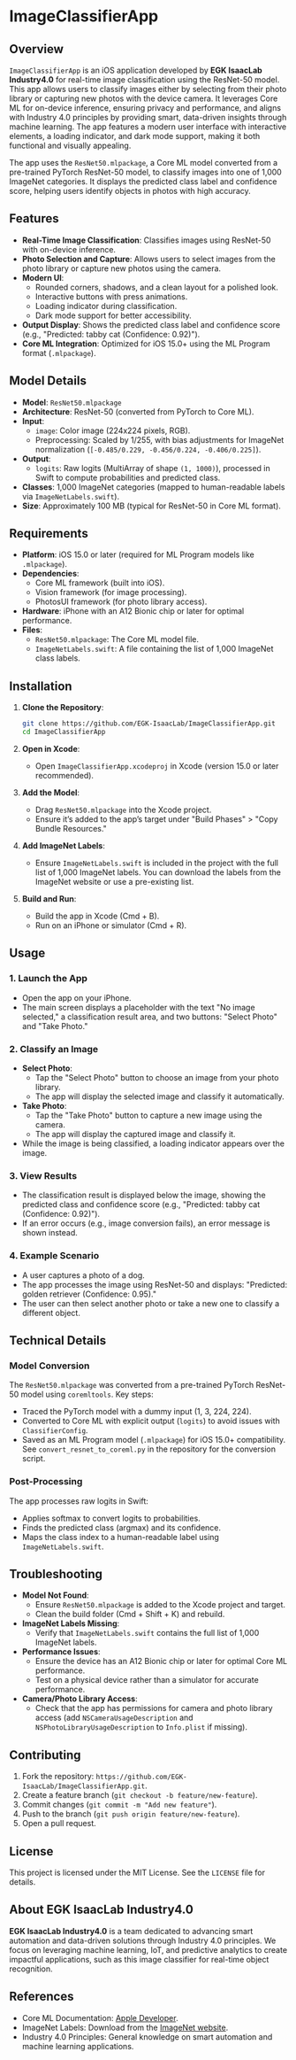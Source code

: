 # ImageClassifierApp

## Overview

`ImageClassifierApp` is an iOS application developed by **EGK IsaacLab Industry4.0** for real-time image classification using the ResNet-50 model. This app allows users to classify images either by selecting from their photo library or capturing new photos with the device camera. It leverages Core ML for on-device inference, ensuring privacy and performance, and aligns with Industry 4.0 principles by providing smart, data-driven insights through machine learning. The app features a modern user interface with interactive elements, a loading indicator, and dark mode support, making it both functional and visually appealing.

The app uses the `ResNet50.mlpackage`, a Core ML model converted from a pre-trained PyTorch ResNet-50 model, to classify images into one of 1,000 ImageNet categories. It displays the predicted class label and confidence score, helping users identify objects in photos with high accuracy.

## Features

- **Real-Time Image Classification**: Classifies images using ResNet-50 with on-device inference.
- **Photo Selection and Capture**: Allows users to select images from the photo library or capture new photos using the camera.
- **Modern UI**:
  - Rounded corners, shadows, and a clean layout for a polished look.
  - Interactive buttons with press animations.
  - Loading indicator during classification.
  - Dark mode support for better accessibility.
- **Output Display**: Shows the predicted class label and confidence score (e.g., "Predicted: tabby cat (Confidence: 0.92)").
- **Core ML Integration**: Optimized for iOS 15.0+ using the ML Program format (`.mlpackage`).

## Model Details

- **Model**: `ResNet50.mlpackage`
- **Architecture**: ResNet-50 (converted from PyTorch to Core ML).
- **Input**:
  - `image`: Color image (224x224 pixels, RGB).
  - Preprocessing: Scaled by 1/255, with bias adjustments for ImageNet normalization (`[-0.485/0.229, -0.456/0.224, -0.406/0.225]`).
- **Output**:
  - `logits`: Raw logits (MultiArray of shape `(1, 1000)`), processed in Swift to compute probabilities and predicted class.
- **Classes**: 1,000 ImageNet categories (mapped to human-readable labels via `ImageNetLabels.swift`).
- **Size**: Approximately 100 MB (typical for ResNet-50 in Core ML format).

## Requirements

- **Platform**: iOS 15.0 or later (required for ML Program models like `.mlpackage`).
- **Dependencies**:
  - Core ML framework (built into iOS).
  - Vision framework (for image processing).
  - PhotosUI framework (for photo library access).
- **Hardware**: iPhone with an A12 Bionic chip or later for optimal performance.
- **Files**:
  - `ResNet50.mlpackage`: The Core ML model file.
  - `ImageNetLabels.swift`: A file containing the list of 1,000 ImageNet class labels.

## Installation

1. **Clone the Repository**:

   ```bash
   git clone https://github.com/EGK-IsaacLab/ImageClassifierApp.git
   cd ImageClassifierApp
   ```

2. **Open in Xcode**:
   - Open `ImageClassifierApp.xcodeproj` in Xcode (version 15.0 or later recommended).

3. **Add the Model**:
   - Drag `ResNet50.mlpackage` into the Xcode project.
   - Ensure it’s added to the app’s target under "Build Phases" > "Copy Bundle Resources."

4. **Add ImageNet Labels**:
   - Ensure `ImageNetLabels.swift` is included in the project with the full list of 1,000 ImageNet labels. You can download the labels from the ImageNet website or use a pre-existing list.

5. **Build and Run**:
   - Build the app in Xcode (Cmd + B).
   - Run on an iPhone or simulator (Cmd + R).

## Usage

### 1. Launch the App
- Open the app on your iPhone.
- The main screen displays a placeholder with the text "No image selected," a classification result area, and two buttons: "Select Photo" and "Take Photo."

### 2. Classify an Image
- **Select Photo**:
  - Tap the "Select Photo" button to choose an image from your photo library.
  - The app will display the selected image and classify it automatically.
- **Take Photo**:
  - Tap the "Take Photo" button to capture a new image using the camera.
  - The app will display the captured image and classify it.
- While the image is being classified, a loading indicator appears over the image.

### 3. View Results
- The classification result is displayed below the image, showing the predicted class and confidence score (e.g., "Predicted: tabby cat (Confidence: 0.92)").
- If an error occurs (e.g., image conversion fails), an error message is shown instead.

### 4. Example Scenario
- A user captures a photo of a dog.
- The app processes the image using ResNet-50 and displays: "Predicted: golden retriever (Confidence: 0.95)."
- The user can then select another photo or take a new one to classify a different object.

## Technical Details

### Model Conversion
The `ResNet50.mlpackage` was converted from a pre-trained PyTorch ResNet-50 model using `coremltools`. Key steps:
- Traced the PyTorch model with a dummy input (1, 3, 224, 224).
- Converted to Core ML with explicit output (`logits`) to avoid issues with `ClassifierConfig`.
- Saved as an ML Program model (`.mlpackage`) for iOS 15.0+ compatibility.
See `convert_resnet_to_coreml.py` in the repository for the conversion script.

### Post-Processing
The app processes raw logits in Swift:
- Applies softmax to convert logits to probabilities.
- Finds the predicted class (argmax) and its confidence.
- Maps the class index to a human-readable label using `ImageNetLabels.swift`.

## Troubleshooting

- **Model Not Found**:
  - Ensure `ResNet50.mlpackage` is added to the Xcode project and target.
  - Clean the build folder (Cmd + Shift + K) and rebuild.
- **ImageNet Labels Missing**:
  - Verify that `ImageNetLabels.swift` contains the full list of 1,000 ImageNet labels.
- **Performance Issues**:
  - Ensure the device has an A12 Bionic chip or later for optimal Core ML performance.
  - Test on a physical device rather than a simulator for accurate performance.
- **Camera/Photo Library Access**:
  - Check that the app has permissions for camera and photo library access (add `NSCameraUsageDescription` and `NSPhotoLibraryUsageDescription` to `Info.plist` if missing).

## Contributing

1. Fork the repository: `https://github.com/EGK-IsaacLab/ImageClassifierApp.git`.
2. Create a feature branch (`git checkout -b feature/new-feature`).
3. Commit changes (`git commit -m "Add new feature"`).
4. Push to the branch (`git push origin feature/new-feature`).
5. Open a pull request.

## License

This project is licensed under the MIT License. See the `LICENSE` file for details.

## About EGK IsaacLab Industry4.0

**EGK IsaacLab Industry4.0** is a team dedicated to advancing smart automation and data-driven solutions through Industry 4.0 principles. We focus on leveraging machine learning, IoT, and predictive analytics to create impactful applications, such as this image classifier for real-time object recognition.

## References

- Core ML Documentation: [Apple Developer](https://developer.apple.com/documentation/coreml).
- ImageNet Labels: Download from the [ImageNet website](http://image-net.org).
- Industry 4.0 Principles: General knowledge on smart automation and machine learning applications.